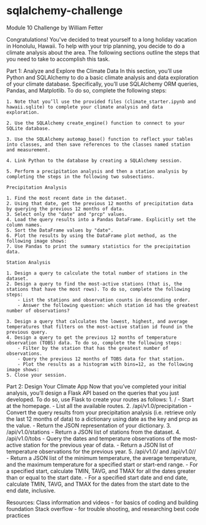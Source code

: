 # sqlalchemy-challenge
Module 10 Challenge by William Fetter

Congratulations! You've decided to treat yourself to a long holiday vacation in Honolulu, Hawaii. To help with your trip planning, you decide to do a climate analysis about the area. The following sections outline the steps that you need to take to accomplish this task.

Part 1: Analyze and Explore the Climate Data
In this section, you’ll use Python and SQLAlchemy to do a basic climate analysis and data exploration of your climate database. Specifically, you’ll use SQLAlchemy ORM queries, Pandas, and Matplotlib. To do so, complete the following steps:

    1. Note that you’ll use the provided files (climate_starter.ipynb and hawaii.sqlite) to complete your climate analysis and data       exploration.

    2. Use the SQLAlchemy create_engine() function to connect to your SQLite database.

    3. Use the SQLAlchemy automap_base() function to reflect your tables into classes, and then save references to the classes named station and measurement.

    4. Link Python to the database by creating a SQLAlchemy session.

    5. Perform a precipitation analysis and then a station analysis by completing the steps in the following two subsections.

    Precipitation Analysis

    1. Find the most recent date in the dataset.
    2. Using that date, get the previous 12 months of precipitation data by querying the previous 12 months of data.
    3. Select only the "date" and "prcp" values.
    4. Load the query results into a Pandas DataFrame. Explicitly set the column names.
    5. Sort the DataFrame values by "date".
    6. Plot the results by using the DataFrame plot method, as the following image shows:
    7. Use Pandas to print the summary statistics for the precipitation data.

    Station Analysis
    
    1. Design a query to calculate the total number of stations in the dataset.
    2. Design a query to find the most-active stations (that is, the stations that have the most rows). To do so, complete the following steps:
        - List the stations and observation counts in descending order.
        - Answer the following question: which station id has the greatest number of observations?
        
    3. Design a query that calculates the lowest, highest, and average temperatures that filters on the most-active station id found in the previous query.
    4. Design a query to get the previous 12 months of temperature observation (TOBS) data. To do so, complete the following steps:
        - Filter by the station that has the greatest number of observations.
        - Query the previous 12 months of TOBS data for that station.
        - Plot the results as a histogram with bins=12, as the following image shows:
    5. Close your session.

Part 2: Design Your Climate App
Now that you’ve completed your initial analysis, you’ll design a Flask API based on the queries that you just developed. To do so, use Flask to create your routes as follows:
    1. /
        - Start at the homepage.
        - List all the available routes.
    2. /api/v1.0/precipitation
        - Convert the query results from your precipitation analysis (i.e. retrieve only the last 12 months of data) to a dictionary using date as the key and prcp as the value.
        - Return the JSON representation of your dictionary.
    3. /api/v1.0/stations
        - Return a JSON list of stations from the dataset.
    4. /api/v1.0/tobs
        - Query the dates and temperature observations of the most-active station for the previous year of data.
        - Return a JSON list of temperature observations for the previous year.
    5. /api/v1.0/<start> and /api/v1.0/<start>/<end>
        - Return a JSON list of the minimum temperature, the average temperature, and the maximum temperature for a specified start or start-end range.
        - For a specified start, calculate TMIN, TAVG, and TMAX for all the dates greater than or equal to the start date.
        - For a specified start date and end date, calculate TMIN, TAVG, and TMAX for the dates from the start date to the end date, inclusive.

Resources: Class information and videos - for basics of coding and building foundation Stack overflow - for trouble shooting, and researching best code practices
